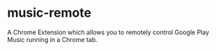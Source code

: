 music-remote
============

A Chrome Extension which allows you to remotely control Google Play Music running in a Chrome tab.
